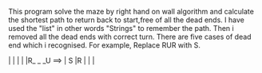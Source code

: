 This program solve the maze by right hand on wall algorithm and calculate the shortest path to return back to start,free of all the dead ends.
I have used the "list" in other words "Strings" to remember the path.
Then i removed all the dead ends with correct turn.
There are five cases of dead end which i recognised.
For example,
Replace RUR with S.

|                 |
|                 |
|R_ _ _U    ==>   | S
|R                |
|                 |
